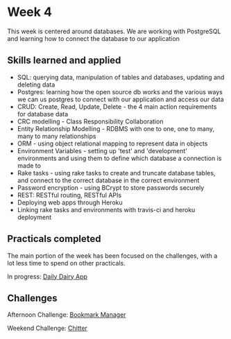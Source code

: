 # Week 4

This week is centered around databases. We are working with PostgreSQL and learning how to connect the database to our application

## Skills learned and applied

- SQL: querying data, manipulation of tables and databases, updating and deleting data
- Postgres: learning how the open source db works and the various ways we can us postgres to connect with our application and access our data
- CRUD: Create, Read, Update, Delete - the 4 main action requirements for database data
- CRC modelling - Class Responsibility Collaboration
- Entity Relationship Modelling - RDBMS with one to one, one to many, many to many relationships
- ORM - using object relational mapping to represent data in objects
- Environment Variables - setting up 'test' and 'development' environments and using them to define which database a connection is made to
- Rake tasks - using rake tasks to create and truncate database tables, and connect to the correct database in the correct environment
- Password encryption - using BCrypt to store passwords securely
- REST: RESTful routing, RESTful APIs
- Deploying web apps through Heroku
- Linking rake tasks and environments with travis-ci and heroku deployment

## Practicals completed

The main portion of the week has been focused on the challenges, with a lot less time to spend on other practicals.

In progress: [Daily Dairy App](https://github.com/AJ8GH/daily-diary-app)

## Challenges

Afternoon Challenge:
[Bookmark Manager](https://github.com/AJ8GH/bookmark-manager)

Weekend Challenge:
[Chitter](https://github.com/AJ8GH/chitter-challenge)
